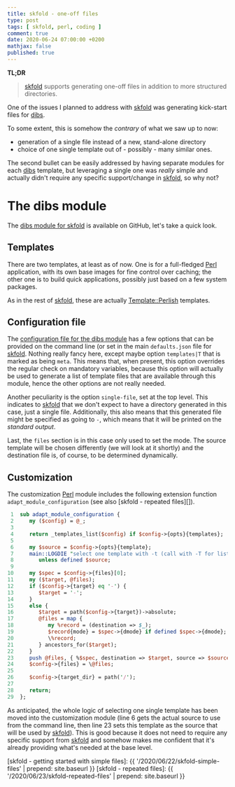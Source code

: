 ```yaml
---
title: skfold - one-off files
type: post
tags: [ skfold, perl, coding ]
comment: true
date: 2020-06-24 07:00:00 +0200
mathjax: false
published: true
---
```


**TL;DR**

> [skfold][] supports generating one-off files in addition to more
> structured directories.

One of the issues I planned to address with [skfold][] was generating
kick-start files for [dibs][].

To some extent, this is somehow the *contrary* of what we saw up to now:

- generation of a single file instead of a new, stand-alone directory
- choice of one single template out of - possibly - many similar ones.

The second bullet can be easily addressed by having separate modules for
each [dibs][] template, but leveraging a single one was *really* simple
and actually didn't require any specific support/change in [skfold][],
so why not?

# The dibs module

The [dibs module for skfold][skfold-dibs] is available on GitHub, let's
take a quick look.

## Templates

There are two templates, at least as of now. One is for a full-fledged
[Perl][] application, with its own base images for fine control over
caching; the other one is to build quick applications, possibly just
based on a few system packages.

As in the rest of [skfold][], these are actually [Template::Perlish][]
templates.

## Configuration file

The [configuration file for the dibs module][skfold-dibs-config] has a
few options that can be provided on the command line (or set in the main
`defaults.json` file for [skfold][]. Nothing really fancy here, except
maybe option `templates|T` that is marked as being `meta`. This means
that, when present, this option overrides the regular check on mandatory
variables, because this option will actually be used to generate a list
of template files that are available through this module, hence the
other options are not really needed.

Another peculiarity is the option `single-file`, set at the top level.
This indicates to [skfold][] that we don't expect to have a directory
generated in this case, just a single file. Additionally, this also
means that this generated file might be specified as going to `-`, which
means that it will be printed on the *standard output*.

Last, the `files` section is in this case only used to set the mode. The
source template will be chosen differently (we will look at it shortly)
and the destination file is, of course, to be determined dynamically.

## Customization

The customization [Perl][] module includes the following extension
function `adapt_module_configuration` (see also [skfold - repeated
files][]).

```perl
 1  sub adapt_module_configuration {
 2     my ($config) = @_;
 3
 4     return _templates_list($config) if $config->{opts}{templates};
 5
 6     my $source = $config->{opts}{template};
 7     main::LOGDIE "select one template with -t (call with -T for list)"
 8        unless defined $source;
 9
10     my $spec = $config->{files}[0];
11     my ($target, @files);
12     if ($config->{target} eq '-') {
13        $target = '-';
14     }
15     else {
16        $target = path($config->{target})->absolute;
17        @files = map {
18           my %record = (destination => $_);
19           $record{mode} = $spec->{dmode} if defined $spec->{dmode};
20           \%record;
21        } ancestors_for($target);
22     }
23     push @files, { %$spec, destination => $target, source => $source };
24     $config->{files} = \@files;
25
26     $config->{target_dir} = path('/');
27
28     return;
29  };
```

As anticipated, the whole logic of selecting one single template has
been moved into the customization module (line 6 gets the actual source
to use from the command line, then line 23 sets this template as the
source that will be used by [skfold][]). This is good because it does
not need to require any specific support from [skfold][] and somehow
makes me confident that it's already providing what's needed at the base
level.

[skfold]: https://github.com/polettix/skfold
[Perl]: https://www.perl.org/
[skfold module for perl-distro]: https://github.com/polettix/skfold/blob/master/dot-skfold/modules/perl-distro/custom.pm
[dibs]: http://blog.polettix.it/hi-from-dibs/
[skfold-dibs]: https://github.com/polettix/skfold/tree/master/dot-skfold/modules/dibs
[Template::Perlish]: https://metacpan.org/pod/Template::Perlish#Templates
[skfold-dibs-config]: https://github.com/polettix/skfold/blob/master/dot-skfold/modules/dibs/config.json
[skfold - getting started with simple files]: {{ '/2020/06/22/skfold-simple-files' | prepend: site.baseurl }}
[skfold - repeated files]: {{ '/2020/06/23/skfold-repeated-files' | prepend: site.baseurl }}
